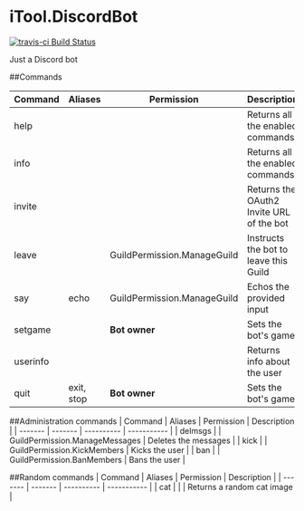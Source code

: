# iTool.DiscordBot
[![travis-ci Build Status](https://api.travis-ci.org/Bond-009/iTool.DiscordBot.svg?branch=master)](https://travis-ci.org/Bond-009/iTool.DiscordBot)

Just a Discord bot

##Commands

| Command | Aliases | Permission | Description |
| ------- | ------- | ---------- | ----------- |
| help | | | Returns all the enabled commands |
| info | | | Returns all the enabled commands |
| invite | | | Returns the OAuth2 Invite URL of the bot |
| leave | | GuildPermission.ManageGuild | Instructs the bot to leave this Guild |
| say | echo | GuildPermission.ManageGuild | Echos the provided input |
| setgame | | **Bot owner** | Sets the bot's game |
| userinfo | | | Returns info about the user |
| quit | exit, stop | **Bot owner** | Sets the bot's game |

##Administration commands
| Command | Aliases | Permission | Description |
| ------- | ------- | ---------- | ----------- |
| delmsgs | | GuildPermission.ManageMessages | Deletes the messages |
| kick | | GuildPermission.KickMembers | Kicks the user |
| ban | | GuildPermission.BanMembers | Bans the user |

##Random commands
| Command | Aliases | Permission | Description |
| ------- | ------- | ---------- | ----------- |
| cat | | | Returns a random cat image |
